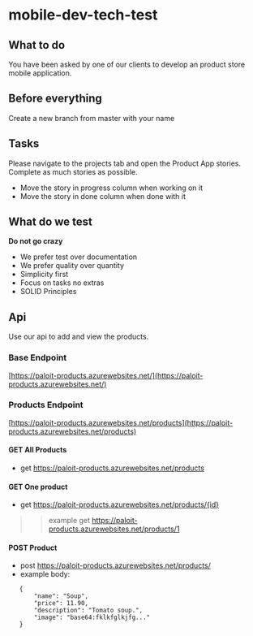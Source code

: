 # mobile-dev-tech-test

## What to do
You have been asked by one of our clients to develop an product store mobile application. 

## Before everything
Create a new branch from master with your name

## Tasks
Please navigate to the projects tab and open the Product App stories. Complete as much stories as possible.
- Move the story in progress column when working on it
- Move the story in done column when done with it

## What do we test
__Do not go crazy__

- We prefer test over documentation
- We prefer quality over quantity
- Simplicity first
- Focus on tasks no extras
- SOLID Principles

## Api
Use our api to add and view the products.

### Base Endpoint
[https://paloit-products.azurewebsites.net/](https://paloit-products.azurewebsites.net/)

### Products Endpoint
[https://paloit-products.azurewebsites.net/products](https://paloit-products.azurewebsites.net/products)

#### GET All Products
 - get https://paloit-products.azurewebsites.net/products

#### GET One product
 - get https://paloit-products.azurewebsites.net/products/{id}
 >> example get https://paloit-products.azurewebsites.net/products/1
 
#### POST Product
 - post https://paloit-products.azurewebsites.net/products/
 - example body:
 ```$json
    {
        "name": "Soup",
        "price": 11.90,
        "description": "Tomato soup.",
        "image": "base64:fklkfglkjfg..."
    }
 ```

 
